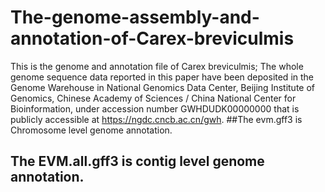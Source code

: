 # The-genome-assembly-and-annotation-of-Carex-breviculmis
This is the genome and annotation file of Carex breviculmis;
The whole genome sequence data reported in this paper have been deposited in the Genome Warehouse in National Genomics Data Center, Beijing Institute of Genomics, Chinese Academy
of Sciences / China National Center for Bioinformation, under accession number GWHDUDK00000000 that is publicly accessible at https://ngdc.cncb.ac.cn/gwh.
##The evm.gff3 is Chromosome level genome annotation.
## The EVM.all.gff3 is contig level genome annotation.
